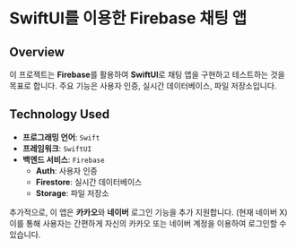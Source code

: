 # SwiftUI를 이용한 Firebase 채팅 앱 

## Overview
이 프로젝트는 **Firebase**를 활용하여 **SwiftUI**로 채팅 앱을 구현하고 테스트하는 것을 목표로 합니다. 주요 기능은 사용자 인증, 실시간 데이터베이스, 파일 저장소입니다.

## Technology Used
- **프로그래밍 언어**: `Swift`
- **프레임워크**: `SwiftUI`
- **백엔드 서비스**: `Firebase`
  - **Auth**: 사용자 인증
  - **Firestore**: 실시간 데이터베이스
  - **Storage**: 파일 저장소

추가적으로, 이 앱은 **카카오**와 **네이버** 로그인 기능을 추가 지원합니다. (현재 네이버 X) </br>
이를 통해 사용자는 간편하게 자신의 카카오 또는 네이버 계정을 이용하여 로그인할 수 있습니다.
